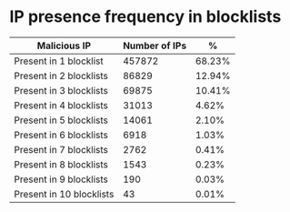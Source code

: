 # IP presence frequency in blocklists
| Malicious IP | Number of IPs | % |
|----|----|----|
| Present in 1 blocklist | 457872 | 68.23% |
| Present in 2 blocklists | 86829 | 12.94% |
| Present in 3 blocklists | 69875 | 10.41% |
| Present in 4 blocklists | 31013 | 4.62% |
| Present in 5 blocklists | 14061 | 2.10% |
| Present in 6 blocklists | 6918 | 1.03% |
| Present in 7 blocklists | 2762 | 0.41% |
| Present in 8 blocklists | 1543 | 0.23% |
| Present in 9 blocklists | 190 | 0.03% |
| Present in 10 blocklists | 43 | 0.01% |

